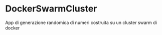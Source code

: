 # DockerSwarmCluster
App di generazione randomica di numeri costruita su un cluster swarm di docker
